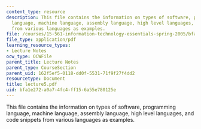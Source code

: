 ```yaml
---
content_type: resource
description: This file contains the information on types of software, programming
  language, machine language, assembly language, high level languages, and code snippets
  from various languages as examples.
file: /courses/15-561-information-technology-essentials-spring-2005/bfa1e272a0a74fc4ff156a55e780125e_lecture5.pdf
file_type: application/pdf
learning_resource_types:
- Lecture Notes
ocw_type: OCWFile
parent_title: Lecture Notes
parent_type: CourseSection
parent_uid: 162f5ef5-0118-dd0f-5531-71f9f27f4dd2
resourcetype: Document
title: lecture5.pdf
uid: bfa1e272-a0a7-4fc4-ff15-6a55e780125e
---
```

This file contains the information on types of software, programming language, machine language, assembly language, high level languages, and code snippets from various languages as examples.

